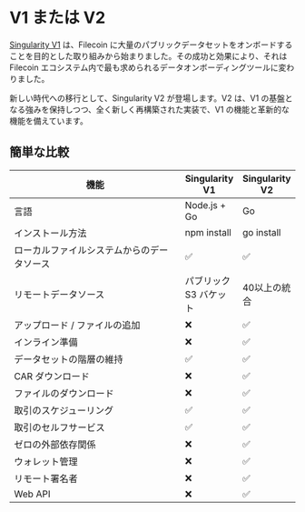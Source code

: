 # V1 または V2

[Singularity V1](https://github.com/tech-greedy/singularity) は、Filecoin に大量のパブリックデータセットをオンボードすることを目的とした取り組みから始まりました。その成功と効果により、それは Filecoin エコシステム内で最も求められるデータオンボーディングツールに変わりました。

新しい時代への移行として、Singularity V2 が登場します。V2 は、V1 の基盤となる強みを保持しつつ、全く新しく再構築された実装で、V1 の機能と革新的な機能を備えています。

## 簡単な比較

<table><thead><tr><th width="285.3333333333333">機能</th><th>Singularity V1</th><th>Singularity V2</th></tr></thead><tbody><tr><td>言語</td><td>Node.js + Go</td><td>Go</td></tr><tr><td>インストール方法</td><td>npm install</td><td>go install</td></tr><tr><td>ローカルファイルシステムからのデータソース</td><td><span data-gb-custom-inline data-tag="emoji" data-code="2705">✅</span></td><td><span data-gb-custom-inline data-tag="emoji" data-code="2705">✅</span></td></tr><tr><td>リモートデータソース</td><td>パブリック S3 バケット</td><td>40以上の統合</td></tr><tr><td>アップロード / ファイルの追加</td><td><span data-gb-custom-inline data-tag="emoji" data-code="274c">❌</span></td><td><span data-gb-custom-inline data-tag="emoji" data-code="2705">✅</span></td></tr><tr><td>インライン準備</td><td><span data-gb-custom-inline data-tag="emoji" data-code="274c">❌</span></td><td><span data-gb-custom-inline data-tag="emoji" data-code="2705">✅</span></td></tr><tr><td>データセットの階層の維持</td><td><span data-gb-custom-inline data-tag="emoji" data-code="2705">✅</span></td><td><span data-gb-custom-inline data-tag="emoji" data-code="2705">✅</span></td></tr><tr><td>CAR ダウンロード</td><td><span data-gb-custom-inline data-tag="emoji" data-code="274c">❌</span></td><td><span data-gb-custom-inline data-tag="emoji" data-code="2705">✅</span></td></tr><tr><td>ファイルのダウンロード</td><td><span data-gb-custom-inline data-tag="emoji" data-code="274c">❌</span></td><td><span data-gb-custom-inline data-tag="emoji" data-code="2705">✅</span></td></tr><tr><td>取引のスケジューリング</td><td><span data-gb-custom-inline data-tag="emoji" data-code="2705">✅</span></td><td><span data-gb-custom-inline data-tag="emoji" data-code="2705">✅</span></td></tr><tr><td>取引のセルフサービス</td><td><span data-gb-custom-inline data-tag="emoji" data-code="2705">✅</span></td><td><span data-gb-custom-inline data-tag="emoji" data-code="2705">✅</span></td></tr><tr><td>ゼロの外部依存関係</td><td><span data-gb-custom-inline data-tag="emoji" data-code="274c">❌</span></td><td><span data-gb-custom-inline data-tag="emoji" data-code="2705">✅</span></td></tr><tr><td>ウォレット管理</td><td><span data-gb-custom-inline data-tag="emoji" data-code="274c">❌</span></td><td><span data-gb-custom-inline data-tag="emoji" data-code="2705">✅</span></td></tr><tr><td>リモート署名者</td><td><span data-gb-custom-inline data-tag="emoji" data-code="274c">❌</span></td><td><span data-gb-custom-inline data-tag="emoji" data-code="2705">✅</span></td></tr><tr><td>Web API</td><td><span data-gb-custom-inline data-tag="emoji" data-code="274c">❌</span></td><td><span data-gb-custom-inline data-tag="emoji" data-code="2705">✅</span></td></tr></tbody></table>